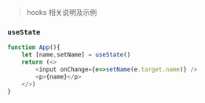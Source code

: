 > hooks 相关说明及示例

### `useState`

```js
function App(){
    let [name,setName] = useState()
    return (<>
        <input onChange={e=>setName(e.target.name)} />
        <p>{name}</p>
    </>)
}
```